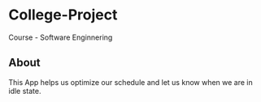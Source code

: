 # College-Project
Course - Software Enginnering

## About
This App helps us optimize our schedule and let us know when we are in idle state.
